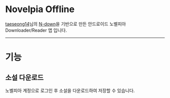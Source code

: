 # Novelpia Offline
[taeseong14](https://github.com/taeseong14)님의 [N-down](https://github.com/taeseong14/N-down)을 기반으로 만든 안드로이드 노벨피아 Downloader/Reader 앱 입니다.  

---

# 기능
## 소설 다운로드
노벨피아 계정으로 로그인 후 소설을 다운로드하여 저장할 수 있습니다.
